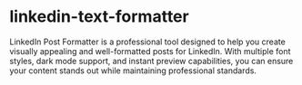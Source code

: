 # linkedin-text-formatter
LinkedIn Post Formatter is a professional tool designed to help you create visually appealing and well-formatted posts for LinkedIn. With multiple font styles, dark mode support, and instant preview capabilities, you can ensure your content stands out while maintaining professional standards.
